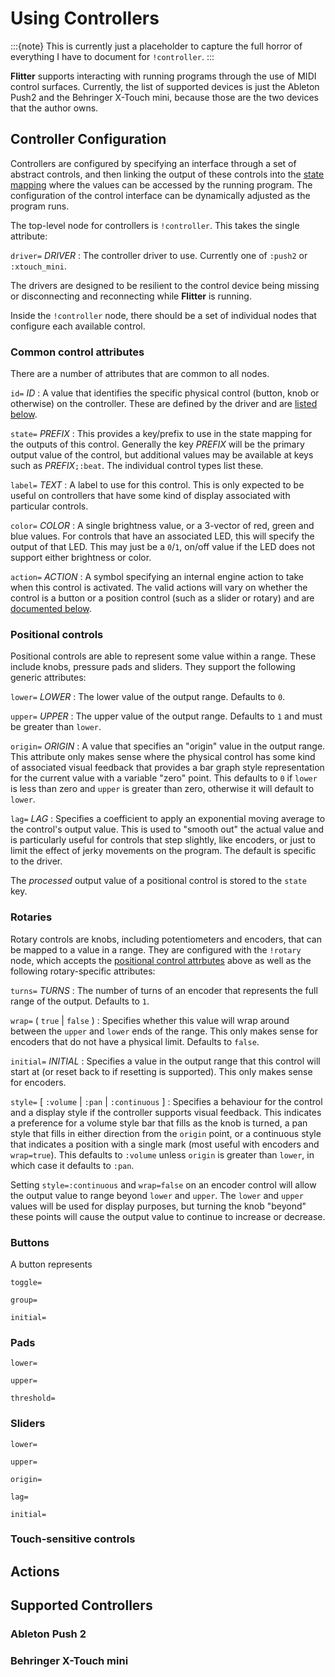 
# Using Controllers

:::{note}
This is currently just a placeholder to capture the full horror of everything I
have to document for `!controller`.
:::

**Flitter** supports interacting with running programs through the use of MIDI
control surfaces. Currently, the list of supported devices is just the Ableton
Push2 and the Behringer X-Touch mini, because those are the two devices that
the author owns.

## Controller Configuration

Controllers are configured by specifying an interface through a set of abstract
controls, and then linking the output of these controls into the [state
mapping](language.md#state) where the values can be accessed by the running
program. The configuration of the control interface can be dynamically
adjusted as the program runs.

The top-level node for controllers is `!controller`. This takes the single
attribute:

`driver=` *DRIVER*
: The controller driver to use. Currently one of `:push2` or `:xtouch_mini`.

The drivers are designed to be resilient to the control device being missing or
disconnecting and reconnecting while **Flitter** is running.

Inside the `!controller` node, there should be a set of individual nodes that
configure each available control.

### Common control attributes

There are a number of attributes that are common to all nodes.

`id=` *ID*
: A value that identifies the specific physical control (button, knob or
otherwise) on the controller. These are defined by the driver and are [listed
below](#supported-controllers).

`state=` *PREFIX*
: This provides a key/prefix to use in the state mapping for the outputs of this
control. Generally the key *PREFIX* will be the primary output value of the
control, but additional values may be available at keys such as
*PREFIX*`;:beat`. The individual control types list these.

`label=` *TEXT*
: A label to use for this control. This is only expected to be useful on
controllers that have some kind of display associated with particular controls.

`color=` *COLOR*
: A single brightness value, or a 3-vector of red, green and blue values. For
controls that have an associated LED, this will specify the output of that LED.
This may just be a `0`/`1`, on/off value if the LED does not support either
brightness or color.

`action=` *ACTION*
: A symbol specifying an internal engine action to take when this control is
activated. The valid actions will vary on whether the control is a button or a
position control (such as a slider or rotary) and are [documented
below](#actions).

### Positional controls

Positional controls are able to represent some value within a range. These
include knobs, pressure pads and sliders. They support the following generic
attributes:

`lower=` *LOWER*
: The lower value of the output range. Defaults to `0`.

`upper=` *UPPER*
: The upper value of the output range. Defaults to `1` and must be greater than
`lower`.

`origin=` *ORIGIN*
: A value that specifies an "origin" value in the output range. This attribute
only makes sense where the physical control has some kind of associated visual
feedback that provides a bar graph style representation for the current value
with a variable "zero" point. This defaults to `0` if `lower` is less than zero
and `upper` is greater than zero, otherwise it will default to `lower`.

`lag=` *LAG*
: Specifies a coefficient to apply an exponential moving average to the
control's output value. This is used to "smooth out" the actual value and is
particularly useful for controls that step slightly, like encoders, or just to
limit the effect of jerky movements on the program. The default is specific to
the driver.

The *processed* output value of a positional control is stored to the `state`
key.

### Rotaries

Rotary controls are knobs, including potentiometers and encoders, that can be
mapped to a value in a range. They are configured with the `!rotary` node, which
accepts the [positional control attrbutes](#positional-controls) above as well
as the following rotary-specific attributes:

`turns=` *TURNS*
: The number of turns of an encoder that represents the full range of the
output. Defaults to `1`.

`wrap=` ( `true` | `false` )
: Specifies whether this value will wrap around between the `upper` and `lower`
ends of the range. This only makes sense for encoders that do not have a
physical limit. Defaults to `false`.

`initial=` *INITIAL*
: Specifies a value in the output range that this control will start at (or
reset back to if resetting is supported). This only makes sense for encoders.

`style=` [ `:volume` | `:pan` | `:continuous` ]
: Specifies a behaviour for the control and a display style if the controller
supports visual feedback. This indicates a preference for a volume style bar
that fills as the knob is turned, a pan style that fills in either direction
from the `origin` point, or a continuous style that indicates a position with a
single mark (most useful with encoders and `wrap=true`). This defaults to
`:volume` unless `origin` is greater than `lower`, in which case it defaults to
`:pan`.

Setting `style=:continuous` and `wrap=false` on an encoder control will allow
the output value to range beyond `lower` and `upper`. The `lower` and `upper`
values will be used for display purposes, but turning the knob "beyond" these
points will cause the output value to continue to increase or decrease.

### Buttons

A button represents

`toggle=`

`group=`

`initial=`

### Pads

`lower=`

`upper=`

`threshold=`

### Sliders

`lower=`

`upper=`

`origin=`

`lag=`

`initial=`

### Touch-sensitive controls



## Actions

## Supported Controllers

### Ableton Push 2

### Behringer X-Touch mini
